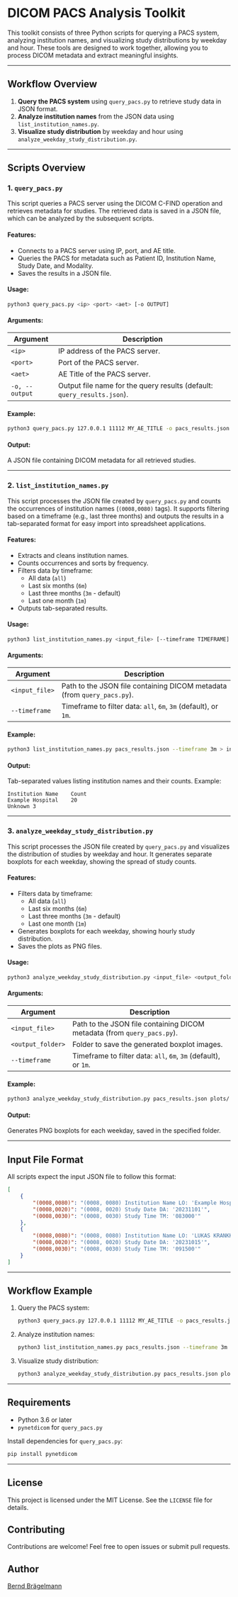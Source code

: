 # DICOM PACS Analysis Toolkit

This toolkit consists of three Python scripts for querying a PACS system, analyzing institution names, and visualizing study distributions by weekday and hour. These tools are designed to work together, allowing you to process DICOM metadata and extract meaningful insights.

---

## Workflow Overview

1. **Query the PACS system** using `query_pacs.py` to retrieve study data in JSON format.
2. **Analyze institution names** from the JSON data using `list_institution_names.py`.
3. **Visualize study distribution** by weekday and hour using `analyze_weekday_study_distribution.py`.

---

## Scripts Overview

### 1. `query_pacs.py`

This script queries a PACS server using the DICOM C-FIND operation and retrieves metadata for studies. The retrieved data is saved in a JSON file, which can be analyzed by the subsequent scripts.

#### Features:
- Connects to a PACS server using IP, port, and AE title.
- Queries the PACS for metadata such as Patient ID, Institution Name, Study Date, and Modality.
- Saves the results in a JSON file.

#### Usage:
```bash
python3 query_pacs.py <ip> <port> <aet> [-o OUTPUT]
```

#### Arguments:
| Argument        | Description                                                                                       |
|------------------|---------------------------------------------------------------------------------------------------|
| `<ip>`           | IP address of the PACS server.                                                                   |
| `<port>`         | Port of the PACS server.                                                                         |
| `<aet>`          | AE Title of the PACS server.                                                                     |
| `-o, --output`   | Output file name for the query results (default: `query_results.json`).                           |

#### Example:
```bash
python3 query_pacs.py 127.0.0.1 11112 MY_AE_TITLE -o pacs_results.json
```

#### Output:
A JSON file containing DICOM metadata for all retrieved studies.

---

### 2. `list_institution_names.py`

This script processes the JSON file created by `query_pacs.py` and counts the occurrences of institution names (`(0008,0080)` tags). It supports filtering based on a timeframe (e.g., last three months) and outputs the results in a tab-separated format for easy import into spreadsheet applications.

#### Features:
- Extracts and cleans institution names.
- Counts occurrences and sorts by frequency.
- Filters data by timeframe:
  - All data (`all`)
  - Last six months (`6m`)
  - Last three months (`3m` - default)
  - Last one month (`1m`)
- Outputs tab-separated results.

#### Usage:
```bash
python3 list_institution_names.py <input_file> [--timeframe TIMEFRAME]
```

#### Arguments:
| Argument          | Description                                                                                     |
|--------------------|-------------------------------------------------------------------------------------------------|
| `<input_file>`     | Path to the JSON file containing DICOM metadata (from `query_pacs.py`).                         |
| `--timeframe`      | Timeframe to filter data: `all`, `6m`, `3m` (default), or `1m`.                                 |

#### Example:
```bash
python3 list_institution_names.py pacs_results.json --timeframe 3m > institutions.tsv
```

#### Output:
Tab-separated values listing institution names and their counts. Example:
```
Institution Name	Count
Example Hospital	20
Unknown	3
```

---

### 3. `analyze_weekday_study_distribution.py`

This script processes the JSON file created by `query_pacs.py` and visualizes the distribution of studies by weekday and hour. It generates separate boxplots for each weekday, showing the spread of study counts.

#### Features:
- Filters data by timeframe:
  - All data (`all`)
  - Last six months (`6m`)
  - Last three months (`3m` - default)
  - Last one month (`1m`)
- Generates boxplots for each weekday, showing hourly study distribution.
- Saves the plots as PNG files.

#### Usage:
```bash
python3 analyze_weekday_study_distribution.py <input_file> <output_folder> [--timeframe TIMEFRAME]
```

#### Arguments:
| Argument          | Description                                                                                     |
|--------------------|-------------------------------------------------------------------------------------------------|
| `<input_file>`     | Path to the JSON file containing DICOM metadata (from `query_pacs.py`).                         |
| `<output_folder>`  | Folder to save the generated boxplot images.                                                    |
| `--timeframe`      | Timeframe to filter data: `all`, `6m`, `3m` (default), or `1m`.                                 |

#### Example:
```bash
python3 analyze_weekday_study_distribution.py pacs_results.json plots/ --timeframe 3m
```

#### Output:
Generates PNG boxplots for each weekday, saved in the specified folder.

---

## Input File Format

All scripts expect the input JSON file to follow this format:
```json
[
    {
        "(0008,0080)": "(0008, 0080) Institution Name LO: 'Example Hospital'",
        "(0008,0020)": "(0008, 0020) Study Date DA: '20231101'",
        "(0008,0030)": "(0008, 0030) Study Time TM: '083000'"
    },
    {
        "(0008,0080)": "(0008, 0080) Institution Name LO: 'LUKAS KRANKKENHAUS'",
        "(0008,0020)": "(0008, 0020) Study Date DA: '20231015'",
        "(0008,0030)": "(0008, 0030) Study Time TM: '091500'"
    }
]
```

---

## Workflow Example

1. Query the PACS system:
   ```bash
   python3 query_pacs.py 127.0.0.1 11112 MY_AE_TITLE -o pacs_results.json
   ```

2. Analyze institution names:
   ```bash
   python3 list_institution_names.py pacs_results.json --timeframe 3m > institutions.tsv
   ```

3. Visualize study distribution:
   ```bash
   python3 analyze_weekday_study_distribution.py pacs_results.json plots/ --timeframe 3m
   ```

---

## Requirements

- Python 3.6 or later
- `pynetdicom` for `query_pacs.py`

Install dependencies for `query_pacs.py`:
```bash
pip install pynetdicom
```

---

## License

This project is licensed under the MIT License. See the `LICENSE` file for details.

## Contributing

Contributions are welcome! Feel free to open issues or submit pull requests.

## Author

[Bernd Brägelmann](https://berndbraegelmann.de/)
